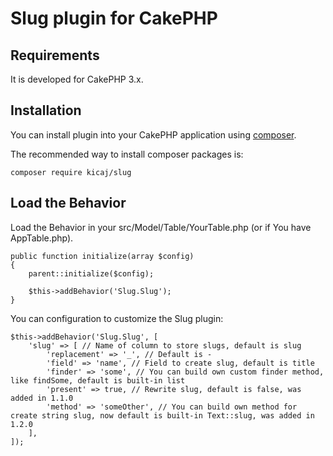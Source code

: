 # Slug plugin for CakePHP

## Requirements

It is developed for CakePHP 3.x.

## Installation

You can install plugin into your CakePHP application using [composer](http://getcomposer.org).

The recommended way to install composer packages is:

```
composer require kicaj/slug
```

Load the Behavior
---------------------

Load the Behavior in your src/Model/Table/YourTable.php (or if You have AppTable.php). 
```
public function initialize(array $config)
{
    parent::initialize($config);

    $this->addBehavior('Slug.Slug');
}
```

You can configuration to customize the Slug plugin:
```
$this->addBehavior('Slug.Slug', [
    'slug' => [ // Name of column to store slugs, default is slug
        'replacement' => '_', // Default is -
        'field' => 'name', // Field to create slug, default is title
        'finder' => 'some', // You can build own custom finder method, like findSome, default is built-in list
        'present' => true, // Rewrite slug, default is false, was added in 1.1.0
        'method' => 'someOther', // You can build own method for create string slug, now default is built-in Text::slug, was added in 1.2.0
    ],
]);
```

